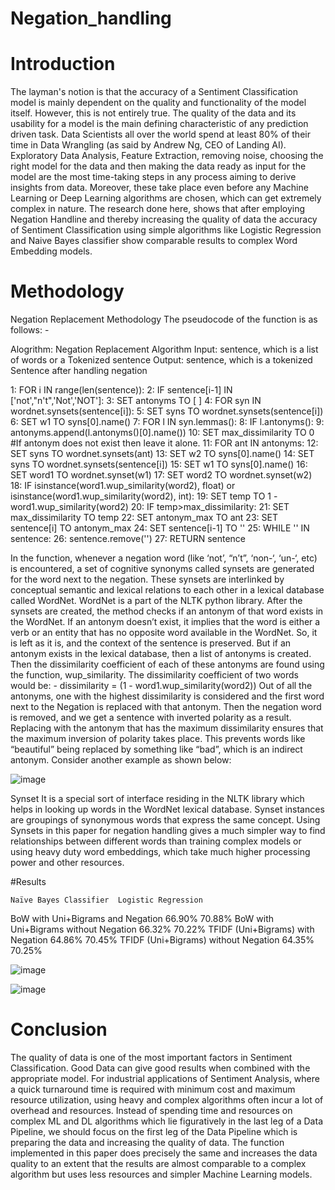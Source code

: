 # Negation_handling

# Introduction
The layman's notion is that the accuracy of a Sentiment Classification model is mainly dependent on the quality and functionality of the model itself. However, this is not entirely true. The quality of the data and its usability for a model is the main defining characteristic of any prediction driven task. Data Scientists all over the world spend at least 80% of their time in Data Wrangling (as said by Andrew Ng, CEO of Landing AI). Exploratory Data Analysis, Feature Extraction, removing noise, choosing the right model for the data and then making the data ready as input for the model are the most time-taking steps in any process aiming to derive insights from data. Moreover, these take place even before any Machine Learning or Deep Learning algorithms are chosen, which can get extremely complex in nature.
The research done here, shows that after employing Negation Handline and thereby increasing the quality of data the accuracy of Sentiment Classification using simple algorithms like Logistic Regression and Naive Bayes classifier show comparable results to complex Word Embedding models.

# Methodology
Negation Replacement Methodology
The pseudocode of the function is as follows: -

Alogrithm: Negation Replacement Algorithm
Input: 	sentence, which is a list of words or a	Tokenized sentence
Output: sentence, which is a tokenized Sentence after handling negation

1: FOR i IN range(len(sentence)):
2:      IF sentence[i-1] IN ['not',"n't",'Not','NOT']:
3:          SET antonyms TO [ ]
4:          FOR syn IN wordnet.synsets(sentence[i]):
5:              SET syns TO wordnet.synsets(sentence[i])
6:              SET w1 TO syns[0].name()
7:              FOR l IN syn.lemmas():
8:                  IF l.antonyms():
9:                    antonyms.append(l.antonyms()[0].name())
10:              SET max_dissimilarity TO 0     
#If antonym does not exist then leave it alone.
11:             FOR ant IN antonyms:
12:              SET syns TO wordnet.synsets(ant)
13:              SET w2 TO syns[0].name()
14:              SET syns TO wordnet.synsets(sentence[i])
15:              SET w1 TO syns[0].name()
16:              SET word1 TO wordnet.synset(w1)
17:              SET word2 TO wordnet.synset(w2)
18:              IF isinstance(word1.wup_similarity(word2), 
float) or isinstance(word1.wup_similarity(word2), int):
19:                   SET temp TO 1 - word1.wup_similarity(word2) 
20:                  IF temp>max_dissimilarity:
21:                      SET max_dissimilarity TO temp
22:                      SET antonym_max TO ant
23:                      SET sentence[i] TO antonym_max
24:                      SET sentence[i-1] TO ''
25:    WHILE '' IN sentence:
26:      sentence.remove('')
27:    RETURN sentence


In the function, whenever a negation word (like ‘not’, “n’t”, ‘non-‘, ‘un-‘, etc) is encountered, a set of cognitive synonyms called synsets are generated for the word next to the negation. These synsets are interlinked by conceptual semantic and lexical relations to each other in a lexical database called WordNet. WordNet is a part of the NLTK python library. After the synsets are created, the method checks if an antonym of that word exists in the WordNet.
If an antonym doesn’t exist, it implies that the word is either a verb or an entity that has no opposite word available in the WordNet. So, it is left as it is, and the context of the sentence is preserved. But if an antonym exists in the lexical database, then a list of antonyms is created. Then the dissimilarity coefficient of each of these antonyms are found using the function, wup_similarity. The dissimilarity coefficient of two words would be: - 
dissimilarity = (1 - word1.wup_similarity(word2))
Out of all the antonyms, one with the highest dissimilarity is considered and the first word next to the Negation is replaced with that antonym. Then the negation word is removed, and we get a sentence with inverted polarity as a result.  Replacing with the antonym that has the maximum dissimilarity ensures that the maximum inversion of polarity takes place. This prevents words like “beautiful” being replaced by something like “bad”, which is an indirect antonym. Consider another example as shown below: 
 
![image](https://user-images.githubusercontent.com/29978378/154960752-426a78d8-e938-4a1d-8148-68505afd9528.png)

Synset
It is a special sort of interface residing in the NLTK library which helps in looking up words in the WordNet lexical database. Synset instances are groupings of synonymous words that express the same concept. Using Synsets in this paper for negation handling gives a much simpler way to find relationships between different words than training complex models or using heavy duty word embeddings, which take much higher processing power and other resources. 

#Results

	Naïve Bayes Classifier	Logistic Regression
BoW with Uni+Bigrams and Negation	66.90%	70.88%
BoW with Uni+Bigrams without Negation	66.32%	70.22%
TFIDF (Uni+Bigrams) with Negation	64.86%	70.45%
TFIDF (Uni+Bigrams) without Negation	64.35%	70.25%


![image](https://user-images.githubusercontent.com/29978378/154961308-49b6df53-baa6-4ad8-bf5b-ea1737255368.png)

![image](https://user-images.githubusercontent.com/29978378/154961335-6f7cfa8c-2448-4429-be88-ab7622a6d3e6.png)


# Conclusion
The quality of data is one of the most important factors in Sentiment Classification. Good Data can give good results when combined with the appropriate model. For industrial applications of Sentiment Analysis, where a quick turnaround time is required with minimum cost and maximum resource utilization, using heavy and complex algorithms often incur a lot of overhead and resources. Instead of spending time and resources on complex ML and DL algorithms which lie figuratively in the last leg of a Data Pipeline, we should focus on the first leg of the Data Pipeline which is preparing the data and increasing the quality of data. The function implemented in this paper does precisely the same and increases the data quality to an extent that the results are almost comparable to a complex algorithm but uses less resources and simpler Machine Learning models. 
